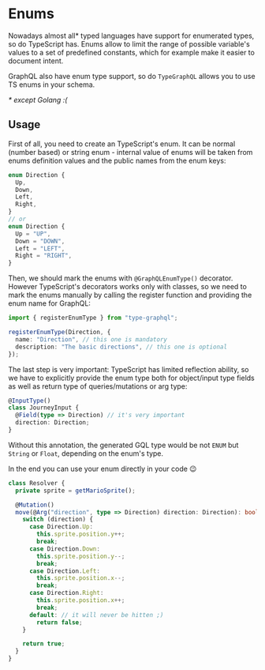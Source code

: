 # Enums
Nowadays almost all* typed languages have support for enumerated types, so do TypeScript has.
Enums allow to limit the range of possible variable's values to a set of predefined constants, which for example make it easier to document intent.

GraphQL also have enum type support, so do `TypeGraphQL` allows you to use TS enums in your schema.

_* except Golang :(_

## Usage
First of all, you need to create an TypeScript's enum.
It can be normal (number based) or string enum - internal value of enums will be taken from enums definition values and the public names from the enum keys:
```ts
enum Direction {
  Up,
  Down,
  Left,
  Right,
}
// or
enum Direction {
  Up = "UP",
  Down = "DOWN",
  Left = "LEFT",
  Right = "RIGHT",
}
```
Then, we should mark the enums with `@GraphQLEnumType()` decorator. However TypeScript's decorators works only with classes, so we need to mark the enums manually by calling the register function and providing the enum name for GraphQL:
```ts
import { registerEnumType } from "type-graphql";

registerEnumType(Direction, {
  name: "Direction", // this one is mandatory
  description: "The basic directions", // this one is optional
});
```

The last step is very important: TypeScript has limited reflection ability, so we have to explicitly provide the enum type both for object/input type fields as well as return type of queries/mutations or arg type:
```ts
@InputType()
class JourneyInput {
  @Field(type => Direction) // it's very important
  direction: Direction;
}
```
Without this annotation, the generated GQL type would be not `ENUM` but `String` or `Float`, depending on the enum's type.

In the end you can use your enum directly in your code :wink:
```ts
class Resolver {
  private sprite = getMarioSprite();

  @Mutation()
  move(@Arg("direction", type => Direction) direction: Direction): boolean {
    switch (direction) {
      case Direction.Up:
        this.sprite.position.y++;
        break;
      case Direction.Down:
        this.sprite.position.y--;
        break;
      case Direction.Left:
        this.sprite.position.x--;
        break;
      case Direction.Right:
        this.sprite.position.x++;
        break;
      default: // it will never be hitten ;)
        return false;
    }

    return true;
  }
}
```
